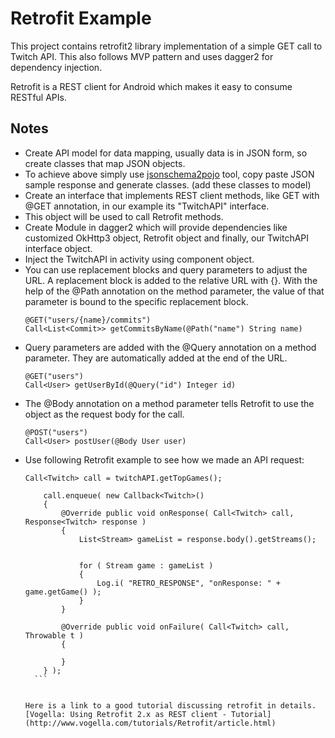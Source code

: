 # Retrofit Example

This project contains retrofit2 library implementation of a simple GET call to Twitch API. This also follows MVP pattern and
uses dagger2 for dependency injection.

Retrofit is a REST client for Android which makes it easy to consume RESTful APIs.

## Notes
- Create API model for data mapping, usually data is in JSON form, so create classes that map JSON objects.
- To achieve above simply use [jsonschema2pojo](http://www.jsonschema2pojo.org/) tool, copy paste JSON sample response
  and generate classes. (add these classes to model)
- Create an interface that implements REST client methods, like GET with @GET annotation, in our example its "TwitchAPI" interface.
- This object will be used to call Retrofit methods.
- Create Module in dagger2 which will provide dependencies like customized OkHttp3 object, Retrofit object and finally,
  our TwitchAPI interface object.
- Inject the TwitchAPI in activity using component object.
- You can use replacement blocks and query parameters to adjust the URL. A replacement block is added to the relative URL with {}. With the help of the @Path annotation on the method parameter, the value of that parameter is bound to the specific replacement block.
  ```
  @GET("users/{name}/commits")
  Call<List<Commit>> getCommitsByName(@Path("name") String name)
  ```
- Query parameters are added with the @Query annotation on a method parameter. They are automatically added at the end of the URL.
   ```
   @GET("users")
  Call<User> getUserById(@Query("id") Integer id)
  ```
- The @Body annotation on a method parameter tells Retrofit to use the object as the request body for the call.
   ```
   @POST("users")
   Call<User> postUser(@Body User user)
  ```
- Use following Retrofit example to see how we made an API request:
    ```
    Call<Twitch> call = twitchAPI.getTopGames();

        call.enqueue( new Callback<Twitch>()
        {
            @Override public void onResponse( Call<Twitch> call, Response<Twitch> response )
            {
                List<Stream> gameList = response.body().getStreams();


                for ( Stream game : gameList )
                {
                    Log.i( "RETRO_RESPONSE", "onResponse: " + game.getGame() );
                }
            }

            @Override public void onFailure( Call<Twitch> call, Throwable t )
            {

            }
        } );
      ```
  
  
  Here is a link to a good tutorial discussing retrofit in details. 
  [Vogella: Using Retrofit 2.x as REST client - Tutorial](http://www.vogella.com/tutorials/Retrofit/article.html)
